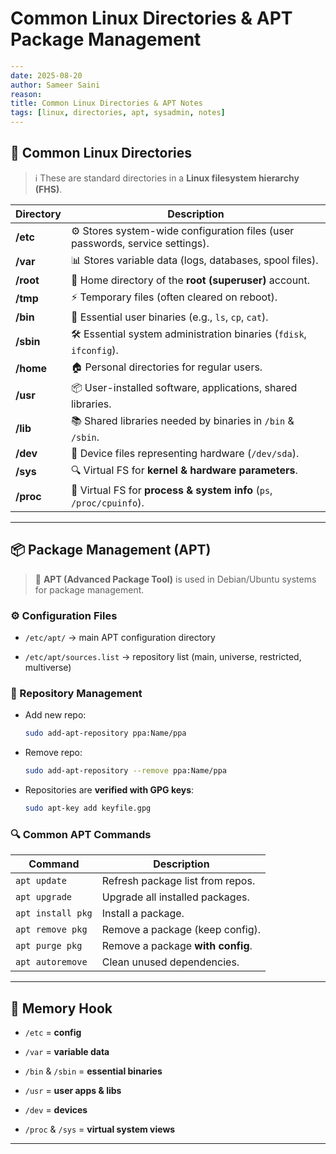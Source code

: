 

# Common Linux Directories & APT Package Management

```yaml
---
date: 2025-08-20
author: Sameer Saini
reason: 
title: Common Linux Directories & APT Notes
tags: [linux, directories, apt, sysadmin, notes]
---
```

## 📂 Common Linux Directories

> ℹ️ These are standard directories in a **Linux filesystem hierarchy (FHS)**.

|Directory|Description|
|---|---|
|**/etc**|⚙️ Stores system-wide configuration files (user passwords, service settings).|
|**/var**|📊 Stores variable data (logs, databases, spool files).|
|**/root**|👑 Home directory of the **root (superuser)** account.|
|**/tmp**|⚡ Temporary files (often cleared on reboot).|
|**/bin**|🔧 Essential user binaries (e.g., `ls`, `cp`, `cat`).|
|**/sbin**|🛠️ Essential system administration binaries (`fdisk`, `ifconfig`).|
|**/home**|🏠 Personal directories for regular users.|
|**/usr**|📦 User-installed software, applications, shared libraries.|
|**/lib**|📚 Shared libraries needed by binaries in `/bin` & `/sbin`.|
|**/dev**|💽 Device files representing hardware (`/dev/sda`).|
|**/sys**|🔍 Virtual FS for **kernel & hardware parameters**.|
|**/proc**|🧩 Virtual FS for **process & system info** (`ps`, `/proc/cpuinfo`).|

---

## 📦 Package Management (APT)

> 🚀 **APT (Advanced Package Tool)** is used in Debian/Ubuntu systems for package management.

### ⚙️ Configuration Files

- `/etc/apt/` → main APT configuration directory
    
- `/etc/apt/sources.list` → repository list (main, universe, restricted, multiverse)
    

### 🔑 Repository Management

- Add new repo:
    
    ```bash
    sudo add-apt-repository ppa:Name/ppa
    ```
    
- Remove repo:
    
    ```bash
    sudo add-apt-repository --remove ppa:Name/ppa
    ```
    
- Repositories are **verified with GPG keys**:
    
    ```bash
    sudo apt-key add keyfile.gpg
    ```
    

### 🔍 Common APT Commands

|Command|Description|
|---|---|
|`apt update`|Refresh package list from repos.|
|`apt upgrade`|Upgrade all installed packages.|
|`apt install pkg`|Install a package.|
|`apt remove pkg`|Remove a package (keep config).|
|`apt purge pkg`|Remove a package **with config**.|
|`apt autoremove`|Clean unused dependencies.|

---

## 📝 Memory Hook

- `/etc` = **config**
    
- `/var` = **variable data**
    
- `/bin` & `/sbin` = **essential binaries**
    
- `/usr` = **user apps & libs**
    
- `/dev` = **devices**
    
- `/proc` & `/sys` = **virtual system views**
    

---
